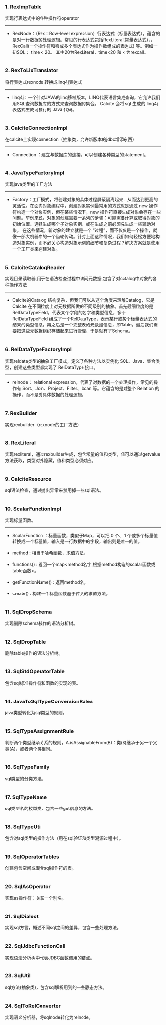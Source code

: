 ### 1. RexImpTable
实现行表达式中的各种操作符operator

---
* RexNode：（Rex：Row-level expression）行表达式（标量表达式），蕴含的是对一行数据的处理逻辑。常见的行表达式包括RexLiteral(常量表达式)，，RexCall(一个操作符和零或多个表达式作为操作数组成的表达式) 等。例如一句SQL： time  <  20。
  其中20为RexLiteral，time<20 和 < 为rexcall。<br/><br/>
### 2. RexToLixTranslator
将行表达式rexnode 转换成linq4j表达式

---
* linq4j：一个针对JAVA的linq移植版本，LINQ代表语言集成查询，它允许我们用SQL查询数据库的方式来查询数据的集合。
  Calcite 会将 sql 生成的 linq4j 表达式生成可执行的 Java 代码。<br/><br/>
### 3. CalciteConnectionImpl
在calcite上实现connection（抽象类，允许新版本的jdbc增添东西）

---
* Connection ：建立与数据库的连接，可以创建各种类型的statement。<br/><br/>
### 4. JavaTypeFactoryImpl
实现java类型的工厂方法

---
* Factory：工厂模式，将创建对象的具体过程屏蔽隔离起来，从而达到更高的灵活性。在面向对象编程中，创建对象实例最常用的方式就是通过 new 操作符构造一个对象实例，但在某些情况下，new 操作符直接生成对象会存在一些问题。举例来说，对象的创建需要一系列的步骤：可能需要计算或取得对象的初始位置、选择生成哪个子对象实例、或在生成之前必须先生成一些辅助对象。 在这些情况，新对象的建立就是一个 “过程”，而不仅仅是一个操作，就像一部大机器中的一个齿轮传动。针对上面这种情况，我们如何轻松方便地构造对象实例，而不必关心构造对象示例的细节和复杂过程？解决方案就是使用一个工厂类来创建对象。<br/><br/>
### 5. CalciteCatalogReader
实现目录读取器,用于在语法检查过程中访问元数据,包含了对catalog中对象的各种操作方法

---
* Calcite的Catalog 结构复杂，但我们可以从这个角度来理解Catalog，它是 Calcite 在不同粒度上对元数据所做的不同级别的抽象。首先最细粒度的是 RelDataTypeField，代表某个字段的名字和类型信息，多个RelDataTypeField 组成了一个RelDataType，表示某行或某个标量表达式的结果的类型信息。再之后是一个完整表的元数据信息，即Table。最后我们需要把这些元数据组织存储起来进行管理，于是就有了Schema。<br/><br/>
### 6. RelDataTypeFactoryImpl
实现reldata类型的抽象工厂模式，定义了各种方法以实例化 SQL、Java、集合类型，创建这些类型都实现了 RelDataType 接口。

---
* relnode： relational expression，代表了对数据的一个处理操作，常见的操作有 Sort、Join、Project、Filter、Scan 等。它蕴含的是对整个 Relation 的操作，而不是对具体数据的处理逻辑。<br/><br/>
### 7. RexBuilder
实现rexbuilder（rexnode的工厂方法）<br/><br/>
### 8. RexLiteral
实现rexliteral，通过rexbuilder生成，包含常量的值和类型，值可以通过getvalue方法获取，类型对外隐藏，值和类型必须对应。<br/><br/>
### 9. CalciteResource
sql语法检查，通过抛出异常来禁用掉一些sql语法。<br/><br/>
### 10. ScalarFunctionImpl
实现标量函数。

---
* ScalarFunction ：标量函数，类似于Map，可以把 0 个、 1 个或多个标量值转换成一个标量值，输入是一行数据中的字段，输出则是唯一的值。<br/><br/>
* method : 相当于哈希函数，求值方法。<br/><br/>
* functions() : 返回一个map<method名字,根据method构造的scalar函数或table函数>。<br/><br/>
* getFunctionName() : 返回method名。<br/><br/>
* create() : 构建一个标量函数基于传入的求值方法。<br/><br/>
### 11. SqlDropSchema
实现删除schema操作的语法分析树。<br/><br/>
### 12. SqlDropTable
删除table操作的语法分析树。<br/><br/>
### 13. SqlStdOperatorTable
包含sql标准操作符和函数的实现的表。<br/><br/>
### 14. JavaToSqlTypeConversionRules
java类型转化为sql类型的规则。<br/><br/>
### 15. SqlTypeAssignmentRule
判断两个类型继承关系的规则，A.isAssignableFrom(B)：类(B)继承于另一个父类(A)，或者两个类相同。<br/><br/>
### 16. SqlTypeFamily
sql类型的分类方法。<br/><br/>
### 17. SqlTypeName
sql类型名的枚举类，包含一些get信息的方法。<br/><br/>
### 18. SqlTypeUtil
包含对sql类型的操作方法（用在sql验证和类型溯源过程中）。<br/><br/>
### 19. SqlOperatorTables
创建包含空间或混合sql操作符的表。<br/><br/>
### 20. SqlAsOperator
实现as操作符：关联一个别名。<br/><br/>
### 21. SqlDialect
实现sql方言，概述不同sql之间的差异，包含一些处理方法。<br/><br/>
### 22. SqlJdbcFunctionCall
实现语法分析树中代表JDBC函数调用的结点。<br/><br/>
### 23. SqlUtil
sql方法(抽象类)，包含sql解析用到的一些静态方法。<br/><br/>
### 24. SqlToRelConverter
实现语义分析器，将sqlnode转化为relnode。<br/><br/>
